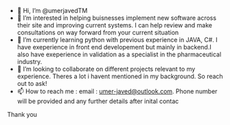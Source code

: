 - 👋 Hi, I’m @umerjavedTM
- 👀 I’m interested in helping buisnesses implement new software across their site and improving current systems. I can help review and make consultations on way forward from your current situation
- 🌱 I’m currently learning python with previous experience in JAVA, C#. I have exeperience in front end developement but mainly in backend.I also have exeperience in validation as a specialist in the pharmaceutical industry.
- 💞️ I’m looking to collaborate on different projects relevant to my experience. Theres a lot i havent mentioned in my background. So reach out to ask! 
- 📫 How to reach me : email : umer-javed@outlook.com. Phone number will be provided and any further details after inital contac


Thank you 

